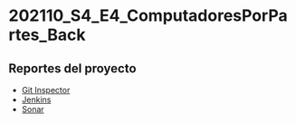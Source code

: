 # 202110_S4_E4_ComputadoresPorPartes_Back

## Reportes del proyecto
* [Git Inspector](https://uniandes-isis2603.github.io/202110_S4_E4_ComputadoresPorPartes_Back/reports/index.html) 
* [Jenkins](http://157.253.238.75:8080/jenkins-isis2603/)
* [Sonar](http://157.253.238.75:8080/sonar-isis2603/)
